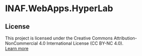 # INAF.WebApps.HyperLab

## License
This project is licensed under the Creative Commons Attribution-NonCommercial 4.0 International License (CC BY-NC 4.0).  
[Learn more](https://creativecommons.org/licenses/by-nc/4.0/)


